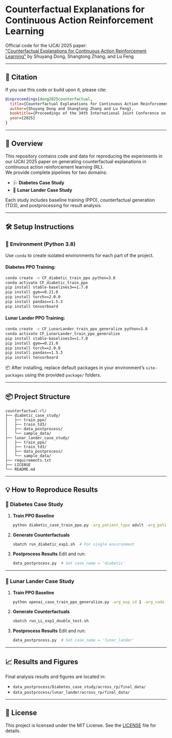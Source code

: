 # Counterfactual Explanations for Continuous Action Reinforcement Learning  
Official code for the IJCAI 2025 paper:  
["Counterfactual Explanations for Continuous Action Reinforcement Learning"](http://arxiv.org/abs/2505.12701) 
by Shuyang Dong, Shangtong Zhang, and Lu Feng

---

## 📖 Citation

If you use this code or build upon it, please cite:

```bibtex
@inproceedings{dong2025counterfactual,
  title={Counterfactual Explanations for Continuous Action Reinforcement Learning},
  author={Shuyang Dong and Shangtong Zhang and Lu Feng},
  booktitle={Proceedings of the 34th International Joint Conference on Artificial Intelligence (IJCAI)},
  year={2025}
}
```

---

## 🚀 Overview

This repository contains code and data for reproducing the experiments in our IJCAI 2025 paper on generating counterfactual explanations in continuous action reinforcement learning (RL).  
We provide complete pipelines for two domains:

- 🩺 **Diabetes Case Study**
- 🚀 **Lunar Lander Case Study**

Each study includes baseline training (PPO), counterfactual generation (TD3), and postprocessing for result analysis.

---

## 🛠️ Setup Instructions

### 🔹 Environment (Python 3.8)

Use `conda` to create isolated environments for each part of the project.

#### Diabetes PPO Training:
```bash
conda create -n CF_diabetic_train_ppo python=3.8
conda activate CF_diabetic_train_ppo
pip install stable-baselines3==1.7.0
pip install gym==0.21.0
pip install torch==2.0.0
pip install pandas==1.5.3
pip install tensorboard
```

#### Lunar Lander PPO Training:
```bash
conda create -n CF_LunarLander_train_ppo_generalize python=3.8
conda activate CF_LunarLander_train_ppo_generalize
pip install stable-baselines3==1.7.0
pip install gym==0.21.0
pip install torch==2.0.0
pip install pandas==1.5.3
pip install tensorboard
```

📦 After installing, replace default packages in your environment’s `site-packages` using the provided `package/` folders.

---

## 📦 Project Structure

```
counterfactual-rl/
├── diabetic_case_study/
│   ├── train_ppo/
│   ├── train_td3/
│   ├── data_postprocess/
│   └── sample_data/
├── lunar_lander_case_study/
│   ├── train_ppo/
│   ├── train_td3/
│   ├── data_postprocess/
│   └── sample_data/
├── requirements.txt
├── LICENSE
└── README.md
```

---

## 💡 How to Reproduce Results

### 🔸 Diabetes Case Study

1. **Train PPO Baseline**
   ```bash
   python diabetic_case_train_ppo.py -arg_patient_type adult -arg_patient_id 7 -arg_cuda 0 -arg_train_step 100000 -arg_callback_step 100000
   ```

2. **Generate Counterfactuals**
   ```bash
   sbatch run_diabetic_exp1.sh  # For single environment
   ```

3. **Postprocess Results**
   Edit and run:
   ```bash
   data_postprocess.py  # Set case_name = 'diabetic'
   ```

---

### 🔸 Lunar Lander Case Study

1. **Train PPO Baseline**
   ```bash
   python openai_case_train_ppo_generalize.py -arg_exp_id 1 -arg_cuda 0 -arg_train_step_each_env 500 -arg_callback_step 500 -arg_train_round 3 -arg_lr 0.0001
   ```

2. **Generate Counterfactuals**
   ```bash
   sbatch run_LL_exp1_double_test.sh
   ```

3. **Postprocess Results**
   Edit and run:
   ```bash
   data_postprocess.py  # Set case_name = 'lunar_lander'
   ```

---

## 📈 Results and Figures

Final analysis results and figures are located in:

- `data_postprocess/Diabetes_case_study/across_rp/final_data/`
- `data_postprocess/lunar_lander/across_rp/final_data/`

---

## 📄 License

This project is licensed under the MIT License. See the [LICENSE](LICENSE) file for details.
